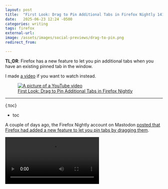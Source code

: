 ```yaml
---
layout: post
title:  "First Look: Drag to Pin Additional Tabs in Firefox Nightly 141"
date:   2025-06-23 12:24 -0500
categories: writing
tags: firefox
external-url: 
image: /assets/images/social-previews/drag-to-pin.png
redirect_from: 

---
```


**TL;DR**: Firefox has a new feature to let you pin additional tabs when you have an existing pinned tab in the window.

I made <a href="https://www.youtube.com/watch?v=Az6godiB0TE">a video</a> if you want to watch instead.

<p>
<figure>
	<a href="https://www.youtube.com/watch?v=Az6godiB0TE">
	<picture>
	  <source type="image/png" srcset="{{site.url}}/assets/images/thumbnails/drag-pin-yt.png,
	  								   {{site.url}}/assets/images/thumbnails/drag-pin-yt-2x.png 2x">
	  <img src="{{site.url}}/assets/images/thumbnails/drag-pin-yt.png" srcset="{{site.url}}/assets/images/thumbnails/drag-pin-yt-2x.png 2x" alt="A picture of a YouTube video"/>
	  <figcaption>First Look: Drag to Pin Additional Tabs in Firefox Nightly</figcaption>
	</picture>
	</a>
</figure>
</p>

---

{:toc}
* toc

A couple of days ago, the Firefox Nightly account on Mastodon [posted that Firefox had added a new feature to let you pin tabs by dragging them](https://mastodon.social/@firefoxnightly/114692384402255950).

<video controls>

  <source src="{{site.url}}/assets/videos/firefox-tab-pinning/1944907-firefox-mastodon.mp4" type="video/mp4" />

  Download the
  <a href="{{site.url}}/assets/videos/firefox-tab-pinning/1944907-firefox-mastodon.mp4">MP4</a>
  video.
</video>

Paul Wright also [posted about it on the Mozilla Discourse](https://discourse.mozilla.org/t/foxfooding-drag-a-tab-to-pin-a-tab/144213), inviting people to check it out.

Based on Paul's encouragement, I decided to take a closer look at the new feature.

## Introduction

At first, I thought I would be able to pin a tab by just dragging and dropping.

Once I looked at the [bug](https://bugzilla.mozilla.org/show_bug.cgi?id=1944907), it was clear that you had to have a pinned tab before you could pin _more_ tabs via drag and drop. 

That seems like an obvious feature that will get requested soon.

## Testing

In my testing, I noticed some papercuts that could be improved. 

When dragging a tab into or our out of the tab strip, the drag happens without any affordances. While the tab is animated as you drag, the tab doesn't transform to look like a pinned tab as you drag it into the drop zone. In fact, there is no indication that _anything_ is going to happen once you drop into the strip.

The area where you are dragging the tab to doesn't shift to make room for the tab you are dragging in. You can even drag a tab directly on top of the pinned tabs and the pinned tabs won't dodge to make room for your new pin.

<p>
<figure>
<video controls>
  <source src="{{site.url}}/assets/videos/firefox-tab-pinning/horizontal-pin.webm" type="video/webm" />

  <source src="{{site.url}}/assets/videos/firefox-tab-pinning/horizontal-pin.mp4" type="video/mp4" />

  Download the
  <a href="{{site.url}}/assets/videos/firefox-tab-pinning/horizontal-pin.webm">WEBM</a>
  or
  <a href="{{site.url}}/assets/videos/firefox-tab-pinning/horizontal-pin.mp4">MP4</a>
  video.
</video>
  <figcaption>Pinning a tab with horizontal tabs</figcaption>
</figure>
</p>

<p>
<figure>
<video controls>
  <source src="{{site.url}}/assets/videos/firefox-tab-pinning/vertical-pin.webm" type="video/webm" />

  <source src="{{site.url}}/assets/videos/firefox-tab-pinning/vertical-pin.mp4" type="video/mp4" />

  Download the
  <a href="{{site.url}}/assets/videos/firefox-tab-pinning/vertical-pin.webm">WEBM</a>
  or
  <a href="{{site.url}}/assets/videos/firefox-tab-pinning/vertical-pin.mp4">MP4</a>
  video.
</video>
  <figcaption>Pinning a tab with vertical tabs</figcaption>
</figure>
</p>

The same goes for the other way around. 

<p>
<figure>
<video controls>
  <source src="{{site.url}}/assets/videos/firefox-tab-pinning/horizontal-unpin.webm" type="video/webm" />

  <source src="{{site.url}}/assets/videos/firefox-tab-pinning/horizontal-unpin.mp4" type="video/mp4" />

  Download the
  <a href="{{site.url}}/assets/videos/firefox-tab-pinning/horizontal-unpin.webm">WEBM</a>
  or
  <a href="{{site.url}}/assets/videos/firefox-tab-pinning/horizontal-unpin.mp4">MP4</a>
  video.
</video>
  <figcaption>Un-pinning a tab with horizontal tabs</figcaption>
</figure>
</p>

<p>
<figure>
<video controls>
  <source src="{{site.url}}/assets/videos/firefox-tab-pinning/vertical-unpin.webm" type="video/webm" />

  <source src="{{site.url}}/assets/videos/firefox-tab-pinning/vertical-unpin.mp4" type="video/mp4" />

  Download the
  <a href="{{site.url}}/assets/videos/firefox-tab-pinning/vertical-unpin.webm">WEBM</a>
  or
  <a href="{{site.url}}/assets/videos/firefox-tab-pinning/vertical-unpin.mp4">MP4</a>
  video.
</video>
  <figcaption>Un-pinning a tab with vertical tabs</figcaption>
</figure>
</p>

The lack of affordance makes it look pretty much the same as tearing a tab out of a window. If you try pinning a tab on release Firefox (via drag and drop), you might actually end up tearing your dragged tab out of the window. 

Firefox Nightly doesn't indicate in any way that that won't happen.

<p>
<figure>
<video controls width="1200">
  <source src="{{site.url}}/assets/videos/firefox-tab-pinning/tab-tear.webm" type="video/webm" />

  <source src="{{site.url}}/assets/videos/firefox-tab-pinning/tab-tear.mp4" type="video/mp4" />

  Download the
  <a href="{{site.url}}/assets/videos/firefox-tab-pinning/tab-tear.webm">WEBM</a>
  or
  <a href="{{site.url}}/assets/videos/firefox-tab-pinning/tab-tear.mp4">MP4</a>
  video.
</video>
  <figcaption>Tearing a tab from a window looks the same as pinning a tab</figcaption>
</figure>
</p>

When you drag a tab from one window to another in the horizontal tab layout, a symbol appears to show you where the tab will get dropped. You don't get that kind of affordance when dragging tabs into the pinned tabs area, or out of it.

<p>
<figure>
<video controls width="1200">
  <source src="{{site.url}}/assets/videos/firefox-tab-pinning/tab-to-window.webm" type="video/webm" />

  <source src="{{site.url}}/assets/videos/firefox-tab-pinning/tab-to-window.mp4" type="video/mp4" />

  Download the
  <a href="{{site.url}}/assets/videos/firefox-tab-pinning/tab-to-window.webm">WEBM</a>
  or
  <a href="{{site.url}}/assets/videos/firefox-tab-pinning/tab-to-window.mp4">MP4</a>
  video.
</video>
  <figcaption>In horizontal tab mode, Firefox shows an affordance where a dragged tab will appear when moving to a window</figcaption>
</figure>
</p>

## Takeaways

I think that Mozilla could definitely improve this in the future to allow people to pin tabs even when there isn't an existing pinned tab - but upon first look, this is an improvement and it is nice to see.

Beyond that, the addition of more affordances would make it more obvious what happens after a drag, and it would make the feature more usable overall.

---

{% include donate-social.html %} You can [message me](https://mastodon.social/@yoasif) or follow [this blog](https://mastodon.social/@quippdblog) on Mastodon.x
